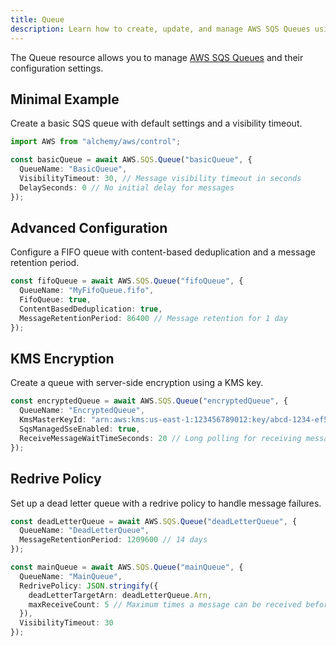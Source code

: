 ```yaml
---
title: Queue
description: Learn how to create, update, and manage AWS SQS Queues using Alchemy Cloud Control.
---
```


The Queue resource allows you to manage [AWS SQS Queues](https://docs.aws.amazon.com/sqs/latest/userguide/) and their configuration settings.

## Minimal Example

Create a basic SQS queue with default settings and a visibility timeout.

```ts
import AWS from "alchemy/aws/control";

const basicQueue = await AWS.SQS.Queue("basicQueue", {
  QueueName: "BasicQueue",
  VisibilityTimeout: 30, // Message visibility timeout in seconds
  DelaySeconds: 0 // No initial delay for messages
});
```

## Advanced Configuration

Configure a FIFO queue with content-based deduplication and a message retention period.

```ts
const fifoQueue = await AWS.SQS.Queue("fifoQueue", {
  QueueName: "MyFifoQueue.fifo",
  FifoQueue: true,
  ContentBasedDeduplication: true,
  MessageRetentionPeriod: 86400 // Message retention for 1 day
});
```

## KMS Encryption

Create a queue with server-side encryption using a KMS key.

```ts
const encryptedQueue = await AWS.SQS.Queue("encryptedQueue", {
  QueueName: "EncryptedQueue",
  KmsMasterKeyId: "arn:aws:kms:us-east-1:123456789012:key/abcd-1234-ef56-7890-abcd1234ef56", // Replace with your KMS ARN
  SqsManagedSseEnabled: true,
  ReceiveMessageWaitTimeSeconds: 20 // Long polling for receiving messages
});
```

## Redrive Policy

Set up a dead letter queue with a redrive policy to handle message failures.

```ts
const deadLetterQueue = await AWS.SQS.Queue("deadLetterQueue", {
  QueueName: "DeadLetterQueue",
  MessageRetentionPeriod: 1209600 // 14 days
});

const mainQueue = await AWS.SQS.Queue("mainQueue", {
  QueueName: "MainQueue",
  RedrivePolicy: JSON.stringify({
    deadLetterTargetArn: deadLetterQueue.Arn,
    maxReceiveCount: 5 // Maximum times a message can be received before being sent to dead letter queue
  }),
  VisibilityTimeout: 30
});
```